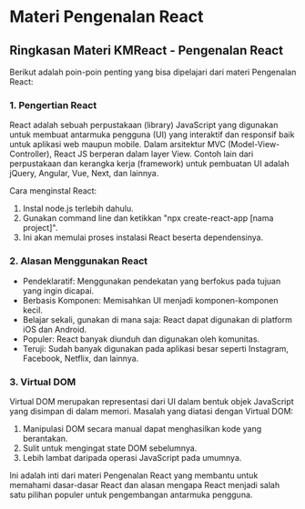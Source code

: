 # Materi Pengenalan React

## Ringkasan Materi KMReact - Pengenalan React

Berikut adalah poin-poin penting yang bisa dipelajari dari materi Pengenalan React:

### 1. Pengertian React

React adalah sebuah perpustakaan (library) JavaScript yang digunakan untuk membuat antarmuka pengguna (UI) yang interaktif dan responsif baik untuk aplikasi web maupun mobile. Dalam arsitektur MVC (Model-View-Controller), React JS berperan dalam layer View. Contoh lain dari perpustakaan dan kerangka kerja (framework) untuk pembuatan UI adalah jQuery, Angular, Vue, Next, dan lainnya.

Cara menginstal React:

1. Instal node.js terlebih dahulu.
2. Gunakan command line dan ketikkan "npx create-react-app [nama project]".
3. Ini akan memulai proses instalasi React beserta dependensinya.

### 2. Alasan Menggunakan React

- Pendeklaratif: Menggunakan pendekatan yang berfokus pada tujuan yang ingin dicapai.
- Berbasis Komponen: Memisahkan UI menjadi komponen-komponen kecil.
- Belajar sekali, gunakan di mana saja: React dapat digunakan di platform iOS dan Android.
- Populer: React banyak diunduh dan digunakan oleh komunitas.
- Teruji: Sudah banyak digunakan pada aplikasi besar seperti Instagram, Facebook, Netflix, dan lainnya.

### 3. Virtual DOM

Virtual DOM merupakan representasi dari UI dalam bentuk objek JavaScript yang disimpan di dalam memori. Masalah yang diatasi dengan Virtual DOM:

1. Manipulasi DOM secara manual dapat menghasilkan kode yang berantakan.
2. Sulit untuk mengingat state DOM sebelumnya.
3. Lebih lambat daripada operasi JavaScript pada umumnya.

Ini adalah inti dari materi Pengenalan React yang membantu untuk memahami dasar-dasar React dan alasan mengapa React menjadi salah satu pilihan populer untuk pengembangan antarmuka pengguna.